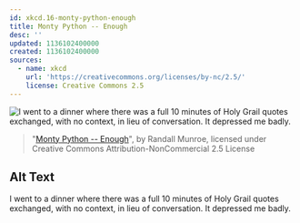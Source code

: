 ```yaml
---
id: xkcd.16-monty-python-enough
title: Monty Python -- Enough
desc: ''
updated: 1136102400000
created: 1136102400000
sources:
  - name: xkcd
    url: 'https://creativecommons.org/licenses/by-nc/2.5/'
    license: Creative Commons 2.5
---
```

![I went to a dinner where there was a full 10 minutes of Holy Grail quotes exchanged, with no context, in lieu of conversation.  It depressed me badly.](https://imgs.xkcd.com/comics/monty_python.jpg)
> "[Monty Python -- Enough](https://xkcd.com/16/)", by Randall Munroe, licensed under Creative Commons Attribution-NonCommercial 2.5 License

## Alt Text
I went to a dinner where there was a full 10 minutes of Holy Grail quotes exchanged, with no context, in lieu of conversation.  It depressed me badly.
